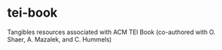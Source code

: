 # tei-book
Tangibles resources associated with ACM TEI Book (co-authored with O. Shaer, A. Mazalek, and C. Hummels)
